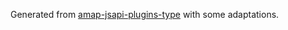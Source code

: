 Generated from [amap-jsapi-plugins-type](https://github.com/Ludidi/amap-jsapi-plugins-types.git) with some adaptations.
